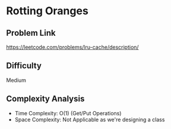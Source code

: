 # Rotting Oranges

## Problem Link 
https://leetcode.com/problems/lru-cache/description/

## Difficulty
Medium

## Complexity Analysis
- Time Complexity: O(1) (Get/Put Operations)
- Space Complexity: Not Applicable as we're designing a class


